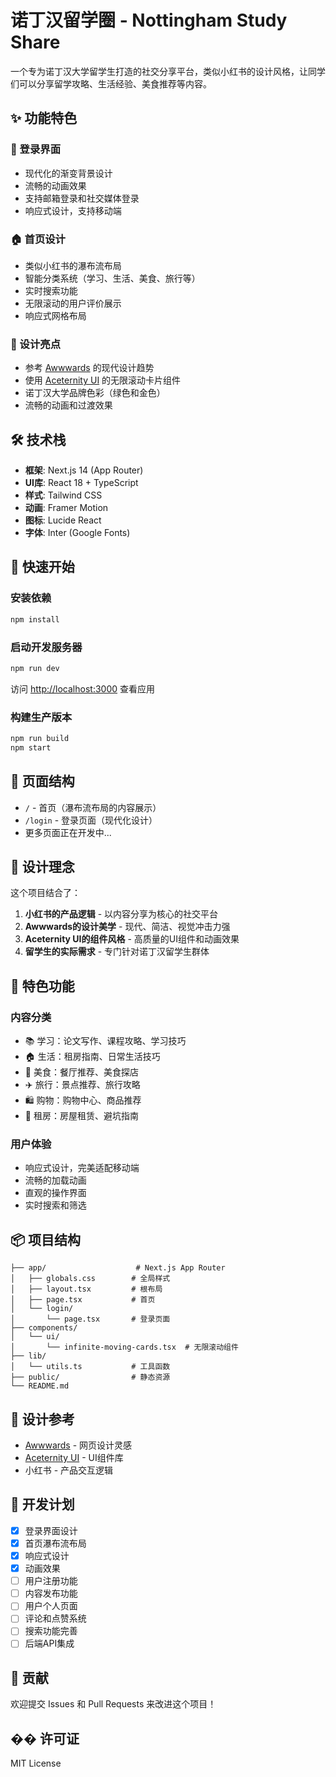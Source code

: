 # 诺丁汉留学圈 - Nottingham Study Share

一个专为诺丁汉大学留学生打造的社交分享平台，类似小红书的设计风格，让同学们可以分享留学攻略、生活经验、美食推荐等内容。

## ✨ 功能特色

### 🔐 登录界面
- 现代化的渐变背景设计
- 流畅的动画效果
- 支持邮箱登录和社交媒体登录
- 响应式设计，支持移动端

### 🏠 首页设计
- 类似小红书的瀑布流布局
- 智能分类系统（学习、生活、美食、旅行等）
- 实时搜索功能
- 无限滚动的用户评价展示
- 响应式网格布局

### 🎨 设计亮点
- 参考 [Awwwards](https://www.awwwards.com/) 的现代设计趋势
- 使用 [Aceternity UI](https://ui.aceternity.com/components/infinite-moving-cards) 的无限滚动卡片组件
- 诺丁汉大学品牌色彩（绿色和金色）
- 流畅的动画和过渡效果

## 🛠️ 技术栈

- **框架**: Next.js 14 (App Router)
- **UI库**: React 18 + TypeScript
- **样式**: Tailwind CSS
- **动画**: Framer Motion
- **图标**: Lucide React
- **字体**: Inter (Google Fonts)

## 🚀 快速开始

### 安装依赖
```bash
npm install
```

### 启动开发服务器
```bash
npm run dev
```

访问 [http://localhost:3000](http://localhost:3000) 查看应用

### 构建生产版本
```bash
npm run build
npm start
```

## 📱 页面结构

- `/` - 首页（瀑布流布局的内容展示）
- `/login` - 登录页面（现代化设计）
- 更多页面正在开发中...

## 🎯 设计理念

这个项目结合了：
1. **小红书的产品逻辑** - 以内容分享为核心的社交平台
2. **Awwwards的设计美学** - 现代、简洁、视觉冲击力强
3. **Aceternity UI的组件风格** - 高质量的UI组件和动画效果
4. **留学生的实际需求** - 专门针对诺丁汉留学生群体

## 🌟 特色功能

### 内容分类
- 📚 学习：论文写作、课程攻略、学习技巧
- 🏠 生活：租房指南、日常生活技巧
- 🍕 美食：餐厅推荐、美食探店
- ✈️ 旅行：景点推荐、旅行攻略
- 🛍️ 购物：购物中心、商品推荐
- 🏡 租房：房屋租赁、避坑指南

### 用户体验
- 响应式设计，完美适配移动端
- 流畅的加载动画
- 直观的操作界面
- 实时搜索和筛选

## 📦 项目结构

```
├── app/                    # Next.js App Router
│   ├── globals.css        # 全局样式
│   ├── layout.tsx         # 根布局
│   ├── page.tsx           # 首页
│   └── login/
│       └── page.tsx       # 登录页面
├── components/
│   └── ui/
│       └── infinite-moving-cards.tsx  # 无限滚动组件
├── lib/
│   └── utils.ts           # 工具函数
├── public/                # 静态资源
└── README.md
```

## 🎨 设计参考

- [Awwwards](https://www.awwwards.com/) - 网页设计灵感
- [Aceternity UI](https://ui.aceternity.com/components/infinite-moving-cards) - UI组件库
- 小红书 - 产品交互逻辑

## 📝 开发计划

- [x] 登录界面设计
- [x] 首页瀑布流布局
- [x] 响应式设计
- [x] 动画效果
- [ ] 用户注册功能
- [ ] 内容发布功能
- [ ] 用户个人页面
- [ ] 评论和点赞系统
- [ ] 搜索功能完善
- [ ] 后端API集成

## 🤝 贡献

欢迎提交 Issues 和 Pull Requests 来改进这个项目！

## �� 许可证

MIT License 